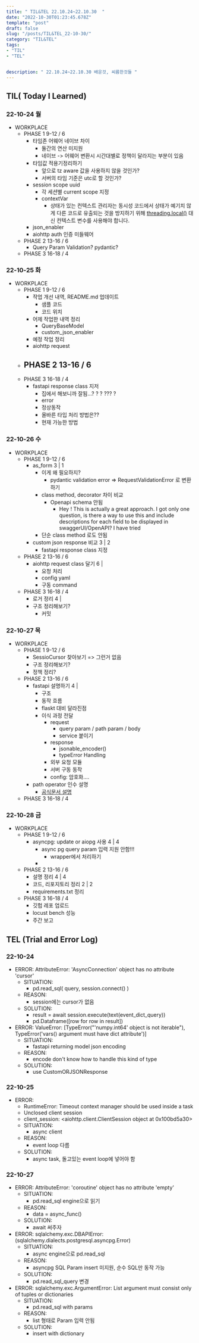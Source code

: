 ```yaml
---
title: " TIL&TEL 22.10.24~22.10.30  "
date: "2022-10-30T01:23:45.678Z"
template: "post"
draft: false
slug: "/posts/TIL&TEL_22-10-30/"
category: "TIL&TEL"
tags:
- "TIL"
- "TEL"


description: " 22.10.24~22.10.30 배운것, 씨름한것들 "
---
```


## TIL( Today I Learned)

### 22-10-24 월

- WORKPLACE
    - PHASE 1 9-12 / 6
        - 타임존 어웨어 네이브 차이
            - 둘간의 연산 미지원
            - 네이브 -> 어웨어 변환시 시간대별로 정책이 달라지는 부분이 있음
        - 타임값 적용기정리하기
            - 앞으로 tz aware 값을 사용하지 않을 것인가?
            - 서버의 타임 기준은 utc로 할 것인가? 
        - session scope uuid
            - 각 세션별 current scope 지정
            - contextVar
                - 상태가 있는 컨텍스트 관리자는 동시성 코드에서 상태가 예기치 않게 다른 코드로 유출되는 것을 방지하기 위해 [threading.local()](https://docs.python.org/ko/3/library/threading.html#threading.local) 대신 컨텍스트 변수를 사용해야 합니다.
        - json_enabler
        - aiohttp auth 인증 미들웨어
    - PHASE 2 13-16 / 6
        - Query Param Validation? pydantic?
    - PHASE 3 16-18 / 4

### 22-10-25 화

- WORKPLACE
    - PHASE 1 9-12 / 6
        - 작업 개선 내역, README.md 업데이트
            - 샘플 코드
            - 코드 위치
        - 어제 작업한 내역 정리
            - QueryBaseModel
            - custom_json_enabler
        - 예정 작업 정리
        - aiohttp request
    - PHASE 2 13-16 / 6
        - 
    - PHASE 3 16-18 / 4
        - fastapi response class 지저
            - 집에서 해보니까 잘됨...? ? ? ??? ? 
            - error
            - 정상동작
            - 올바른 타입 처리 방법은??
            - 현재 가능한 방법

### 22-10-26 수

- WORKPLACE
    - PHASE 1 9-12 / 6
        - as_form  3 | 1 
            - 이게 왜 필요하지?
                - pydantic validation error => RequestValidationError 로 변환하기
            - class method, decorator 차이 비교
                - Openapi schema 안됨 
                    - Hey ! This is actually a great approach. I got only one question, is there a way to use this and include descriptions for each field to be displayed in swaggerUI/OpenAPI? I have tried
            - 단순 class method 로도 안됨
        - custom json response 비교 3 | 2
            - fastapi response class 지정 
    - PHASE 2 13-16 / 6
        - aiohttp request class 달기 6 | 
            - 요청 처리
            - config yaml
            - 구동 command
    - PHASE 3 16-18 / 4
        - 로거 정리 4 | 
        - 구조 정리해보기?
            - 커밋 

### 22-10-27 목

- WORKPLACE
    - PHASE 1 9-12 / 6
        - SessioCursor 찾아보기 => 그런거 없음
        - 구조 정리해보기?
        - 정책 정리?
    - PHASE 2 13-16 / 6
        - fastapi 설명하기 4 | 
            - 구조
            - 동작 흐름
            - flaskt 대비 달라진점
            - 이식 과정 전달
                - request
                    - query param / path param /  body
                    - service 붙이기
                - response
                    - jsonable_encoder() 
                    - typeError Handling
                - 외부 요청 모듈
                - 서버 구동 동작
                - config: 암호화....
        - path operator 인수 설명
            - [공식문서 설명](https://fastapi.tiangolo.com/tutorial/path-operation-configuration/?h=path)
    - PHASE 3 16-18 / 4

### 22-10-28 금

- WORKPLACE
    - PHASE 1 9-12 / 6
        - asyncpg: update or aiopg 사용 4 | 4
            - async pg query param 입력 지원 안함!!!
                - wrapper에서 처리하기
            - 
    - PHASE 2 13-16 / 6
        - 설명 정리 4 |  4
        - 코드, 리포지토리 정리 2 | 2
        - requirements.txt 정리 
    - PHASE 3 16-18 / 4
        - 깃헙 레포 업로드
        - locust bench 성능
        - 주간 보고


## TEL (Trial and Error Log)

### 22-10-24

- ERROR: AttributeError: 'AsyncConnection' object has no attribute 'cursor'
    - SITUATION:
        - pd.read_sql( query, session.connect() )
    - REASON:
        - session에는 cursor가 없음
    - SOLUTION:
        - result = await session.execute(text(event_dict_query))
        - pd.Dataframe([row for row in result])
- ERROR: ValueError: [TypeError("'numpy.int64' object is not iterable"), TypeError('vars() argument must have dict attribute')]
    - SITUATION:
        - fastapi returning model json encoding
    - REASON:
        - encode don't know how to handle this kind of type
    - SOLUTION:
        - use CustomORJSONResponse

### 22-10-25

- ERROR: 
    - RuntimeError: Timeout context manager should be used inside a task
    - Unclosed client session
    - client_session: <aiohttp.client.ClientSession object at 0x100bd5a30>
    - SITUATION:
        - async client
    - REASON:
        - event loop 다름
    - SOLUTION:
        - async task, 돌고있는 event loop에 넣어야 함

### 22-10-27

- ERROR: AttributeError: 'coroutine' object has no attribute 'empty'
    - SITUATION:
        - pd.read_sql engine으로 읽기
    - REASON:
        - data = async_func()
    - SOLUTION:
        - await 써주자
- ERROR: sqlalchemy.exc.DBAPIError: (sqlalchemy.dialects.postgresql.asyncpg.Error) 
    - SITUATION:
        - async engine으로 pd.read_sql
    - REASON:
        - asyncpg SQL Param insert 미지원, 순수 SQL만 동작 가능
    - SOLUTION:
        - pd.read_sql_query 변경
- ERROR: sqlalchemy.exc.ArgumentError: List argument must consist only of tuples or dictionaries
    - SITUATION:
        - pd.read_sql with params
    - REASON:
        - list 형태로 Param 입력 안됨
    - SOLUTION:
        - insert with dictionary